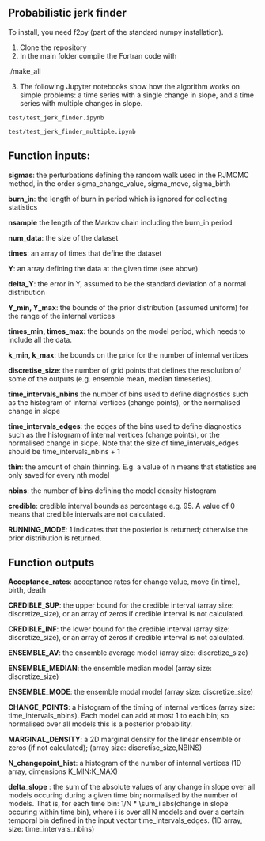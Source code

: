 ## Probabilistic jerk finder

To install, you need f2py (part of the standard numpy installation).

1. Clone the repository
2. In the main folder compile the Fortran code with

./make_all

3. The following Jupyter notebooks show how the algorithm works on simple problems: a time series with a single change in slope, and a time series with multiple changes in slope.

```test/test_jerk_finder.ipynb```

```test/test_jerk_finder_multiple.ipynb```





## Function inputs:


 **sigmas**: the perturbations defining the random walk used in the RJMCMC method, in the order sigma_change_value, sigma_move, sigma_birth

**burn_in**: the length of burn in period which is ignored for collecting statistics

**nsample** the length of the Markov chain including the burn_in period

**num_data**: the size of the dataset

**times**: an array of times that define the dataset

**Y**: an array defining the data at the given time (see above)

**delta_Y**: the error in Y, assumed to be the standard deviation of a normal distribution

**Y_min, Y_max**: the bounds of the prior distribution (assumed uniform) for the range of the internal vertices

**times_min, times_max**: the bounds on the model period, which needs to include all the data.

**k_min, k_max**: the bounds on the prior for the number of internal vertices

**discretise_size**: the number of grid points that defines the resolution of some of the outputs (e.g. ensemble mean, median timeseries).

**time_intervals_nbins** the number of bins used to define diagnostics such as the histogram of internal vertices (change points), or the normalised change in slope

**time_intervals_edges**: the edges of the bins used to define diagnostics such as the histogram of internal vertices (change points), or the normalised change in slope.
Note that the size of time_intervals_edges should be time_intervals_nbins + 1

**thin**: the amount of chain thinning. E.g. a value of n means that statistics are only saved for every nth model

**nbins**: the number of bins defining the model density histogram

**credible**: credible interval bounds as percentage e.g. 95. A value of 0 means that credible intervals are not calculated.

**RUNNING_MODE**: 1 indicates that the posterior is returned; otherwise the prior distribution is returned.


## Function outputs

**Acceptance_rates**:  acceptance rates for change value, move (in time), birth, death

**CREDIBLE_SUP**: the upper bound for the credible interval (array size: discretize_size), or an array of zeros if credible interval is not calculated.

**CREDIBLE_INF**: the lower bound for the credible interval (array size: discretize_size), or an array of zeros if credible interval is not calculated.

**ENSEMBLE_AV**: the ensemble average model (array size: discretize_size)

**ENSEMBLE_MEDIAN**: the ensemble median model (array size: discretize_size)

**ENSEMBLE_MODE**: the ensemble modal model (array size: discretize_size)

**CHANGE_POINTS**: a histogram of the timing of internal vertices (array size: time_intervals_nbins). Each model can add at most 1 to each bin; so normalised over all models this is a posterior probability.

**MARGINAL_DENSITY**: a 2D marginal density for the linear ensemble or zeros (if not calculated); (array size: discretise_size,NBINS)

**N_changepoint_hist**: a histogram of the number of internal vertices (1D array, dimensions K_MIN:K_MAX)

**delta_slope** : the sum of the absolute values of any change in slope over all models occuring during a given time bin; normalised by the number of models.
That is, for each time bin: 1/N * \sum_i  abs(change in slope occuring within time bin), where i is over all N models and over a certain temporal bin defined in the input vector time_intervals_edges. (1D array, size: time_intervals_nbins)



